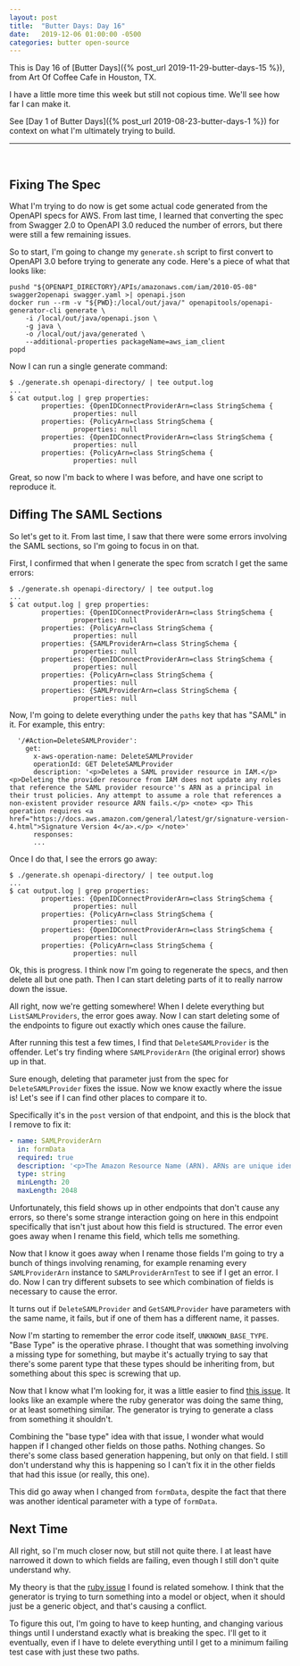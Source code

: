 ```yaml
---
layout: post
title:  "Butter Days: Day 16"
date:   2019-12-06 01:00:00 -0500
categories: butter open-source
---
```

This is Day 16 of [Butter Days]({% post_url 2019-11-29-butter-days-15 %}), from
Art Of Coffee Cafe in Houston, TX.

I have a little more time this week but still not copious time.  We'll see how
far I can make it.

See [Day 1 of Butter Days]({% post_url 2019-08-23-butter-days-1 %}) for context
on what I'm ultimately trying to build.

<hr>
<br>

## Fixing The Spec

What I'm trying to do now is get some actual code generated from the OpenAPI
specs for AWS.  From last time, I learned that converting the spec from Swagger
2.0 to OpenAPI 3.0 reduced the number of errors, but there were still a few
remaining issues.

So to start, I'm going to change my `generate.sh` script to first convert to
OpenAPI 3.0 before trying to generate any code.  Here's a piece of what that
looks like:

```shell
pushd "${OPENAPI_DIRECTORY}/APIs/amazonaws.com/iam/2010-05-08"
swagger2openapi swagger.yaml >| openapi.json
docker run --rm -v "${PWD}:/local/out/java/" openapitools/openapi-generator-cli generate \
    -i /local/out/java/openapi.json \
    -g java \
    -o /local/out/java/generated \
    --additional-properties packageName=aws_iam_client
popd
```

Now I can run a single generate command:

```
$ ./generate.sh openapi-directory/ | tee output.log
...
$ cat output.log | grep properties:
        properties: {OpenIDConnectProviderArn=class StringSchema {
                properties: null
        properties: {PolicyArn=class StringSchema {
                properties: null
        properties: {OpenIDConnectProviderArn=class StringSchema {
                properties: null
        properties: {PolicyArn=class StringSchema {
                properties: null
```

Great, so now I'm back to where I was before, and have one script to reproduce
it.

## Diffing The SAML Sections

So let's get to it.  From last time, I saw that there were some errors involving
the SAML sections, so I'm going to focus in on that.

First, I confirmed that when I generate the spec from scratch I get the same
errors:

```
$ ./generate.sh openapi-directory/ | tee output.log
...
$ cat output.log | grep properties:
        properties: {OpenIDConnectProviderArn=class StringSchema {
                properties: null
        properties: {PolicyArn=class StringSchema {
                properties: null
        properties: {SAMLProviderArn=class StringSchema {
                properties: null
        properties: {OpenIDConnectProviderArn=class StringSchema {
                properties: null
        properties: {PolicyArn=class StringSchema {
                properties: null
        properties: {SAMLProviderArn=class StringSchema {
                properties: null
```

Now, I'm going to delete everything under the `paths` key that has "SAML" in it.
For example, this entry:

```
  '/#Action=DeleteSAMLProvider':
    get:
      x-aws-operation-name: DeleteSAMLProvider
      operationId: GET DeleteSAMLProvider
      description: '<p>Deletes a SAML provider resource in IAM.</p> <p>Deleting the provider resource from IAM does not update any roles that reference the SAML provider resource''s ARN as a principal in their trust policies. Any attempt to assume a role that references a non-existent provider resource ARN fails.</p> <note> <p> This operation requires <a href="https://docs.aws.amazon.com/general/latest/gr/signature-version-4.html">Signature Version 4</a>.</p> </note>'
      responses:
      ...
```

Once I do that, I see the errors go away:

```
$ ./generate.sh openapi-directory/ | tee output.log
...
$ cat output.log | grep properties:
        properties: {OpenIDConnectProviderArn=class StringSchema {
                properties: null
        properties: {PolicyArn=class StringSchema {
                properties: null
        properties: {OpenIDConnectProviderArn=class StringSchema {
                properties: null
        properties: {PolicyArn=class StringSchema {
                properties: null
```

Ok, this is progress.  I think now I'm going to regenerate the specs, and then
delete all but one path.  Then I can start deleting parts of it to really narrow
down the issue.

All right, now we're getting somewhere!  When I delete everything but
`ListSAMLProviders`, the error goes away.  Now I can start deleting some of the
endpoints to figure out exactly which ones cause the failure.

After running this test a few times, I find that `DeleteSAMLProvider` is the
offender.  Let's try finding where `SAMLProviderArn` (the original error) shows
up in that.

Sure enough, deleting that parameter just from the spec for `DeleteSAMLProvider`
fixes the issue.  Now we know exactly where the issue is!  Let's see if I can
find other places to compare it to.

Specifically it's in the `post` version of that endpoint, and this is the block
that I remove to fix it:

```yaml
- name: SAMLProviderArn
  in: formData
  required: true
  description: '<p>The Amazon Resource Name (ARN). ARNs are unique identifiers for AWS resources.</p> <p>For more information about ARNs, go to <a href="https://docs.aws.amazon.com/general/latest/gr/aws-arns-and-namespaces.html">Amazon Resource Names (ARNs) and AWS Service Namespaces</a> in the <i>AWS General Reference</i>. </p>'
  type: string
  minLength: 20
  maxLength: 2048
```

Unfortunately, this field shows up in other endpoints that don't cause any
errors, so there's some strange interaction going on here in this endpoint
specifically that isn't just about how this field is structured.  The error even
goes away when I rename this field, which tells me something.

Now that I know it goes away when I rename those fields I'm going to try a bunch
of things involving renaming, for example renaming every `SAMLProviderArn`
instance to `SAMLProviderArnTest` to see if I get an error.  I do.  Now I can
try different subsets to see which combination of fields is necessary to cause
the error.

It turns out if `DeleteSAMLProvider` and `GetSAMLProvider` have parameters with
the same name, it fails, but if one of them has a different name, it passes.

Now I'm starting to remember the error code itself, `UNKNOWN_BASE_TYPE`.  "Base
Type" is the operative phrase.  I thought that was something involving a missing
type for something, but maybe it's actually trying to say that there's some
parent type that these types should be inheriting from, but something about this
spec is screwing that up.

Now that I know what I'm looking for, it was a little easier to find [this
issue](https://github.com/OpenAPITools/openapi-generator/issues/2955).  It looks
like an example where the ruby generator was doing the same thing, or at least
something similar.  The generator is trying to generate a class from something
it shouldn't.

Combining the "base type" idea with that issue, I wonder what would happen if I
changed other fields on those paths.  Nothing changes.  So there's some class
based generation happening, but only on that field.  I still don't understand
why this is happening so I can't fix it in the other fields that had this issue
(or really, this one).

This did go away when I changed from `formData`, despite the fact that there was
another identical parameter with a type of `formData`.

## Next Time

All right, so I'm much closer now, but still not quite there.  I at least have
narrowed it down to which fields are failing, even though I still don't quite
understand why.

My theory is that the [ruby
issue](https://github.com/OpenAPITools/openapi-generator/issues/2955) I found is
related somehow.  I think that the generator is trying to turn something into a
model or object, when it should just be a generic object, and that's causing a
conflict.

To figure this out, I'm going to have to keep hunting, and changing various
things until I understand exactly what is breaking the spec.  I'll get to it
eventually, even if I have to delete everything until I get to a minimum failing
test case with just these two paths.
